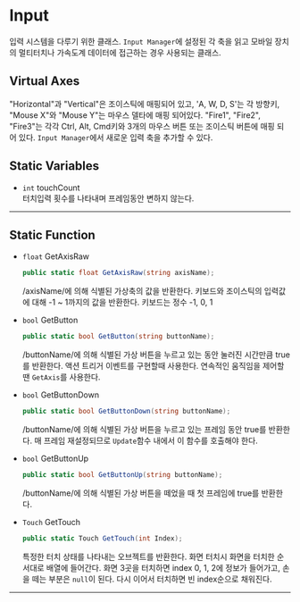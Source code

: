 # Input
입력 시스템을 다루기 위한 클래스. `Input Manager`에 설정된 각 축을 읽고 모바일 장치의 멀티터치나 가속도계 데이터에 접근하는 경우 사용되는 클래스.

## Virtual Axes
"Horizontal"과 "Vertical"은 조이스틱에 매핑되어 있고, 'A, W, D, S'는 각 방향키, "Mouse X"와 "Mouse Y"는 마우스 델타에 매핑 되어있다. "Fire1", "Fire2", "Fire3"는 각각 Ctrl, Alt, Cmd키와 3개의 마우스 버튼 또는 조이스틱 버튼에 매핑 되어 있다. `Input Manager`에서 새로운 입력 축을 추가할 수 있다.

## Static Variables
- `int` touchCount  
    터치입력 횟수를 나타내며 프레임동안 변하지 않는다.
- - -



## Static Function

- `float` GetAxisRaw  
    ```c#
    public static float GetAxisRaw(string axisName);
    ```
    /axisName/에 의해 식별된 가상축의 값을 반환한다.
    키보드와 조이스틱의 입력값에 대해 -1 ~ 1까지의 값을 반환한다. 키보드는 정수 -1, 0, 1

- `bool` GetButton  
    ```c#
    public static bool GetButton(string buttonName);
    ```
    /buttonName/에 의해 식별된 가상 버튼을 누르고 있는 동안 눌러진 시간만큼 true를 반환한다. 액션 트리거 이벤트를 구현할때 사용한다. 연속적인 움직임을 제어할땐 `GetAxis`를 사용한다.

- `bool` GetButtonDown  
    ```c#
    public static bool GetButtonDown(string buttonName);
    ```
    /buttonName/에 의해 식별된 가상 버튼을 누르고 있는 프레임 동안 true를 반환한다. 매 프레임 재설정되므로 `Update`함수 내에서 이 함수를 호출해야 한다.

- `bool` GetButtonUp
    ```c#
    public static bool GetButtonUp(string buttonName);
    ```
    /buttonName/에 의해 식별된 가상 버튼을 떼었을 때 첫 프레임에 true를 반환한다.
    
- `Touch` GetTouch  
    ``` c#
    public static Touch GetTouch(int Index);
    ```
    특정한 터치 상태를 나타내는 오브젝트를 반환한다. 화면 터치시 화면을 터치한 순서대로 배열에 들어간다. 화면 3곳을 터치하면 index 0, 1, 2에 정보가 들어가고, 손을 떼는 부분은 `null`이 된다. 다시 이어서 터치하면 빈 index순으로 채워진다.

- - -